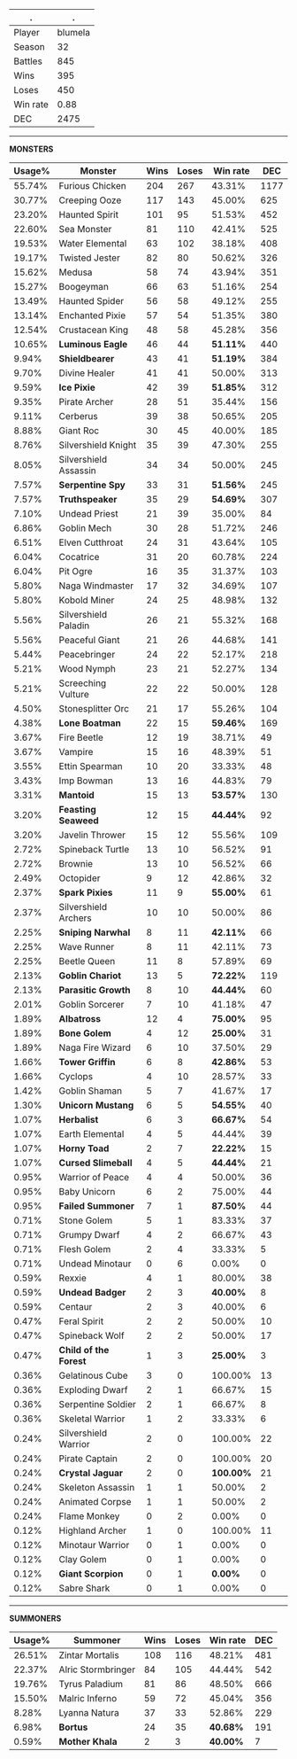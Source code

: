 .|.
|-|-
Player|blumela
Season|32
Battles|845
Wins|395
Loses|450
Win rate|0.88
DEC|2475

---
**MONSTERS**

Usage%|Monster|Wins|Loses|Win rate|DEC|
-|-|-|-|-|-|
55.74%|Furious Chicken|204|267|43.31%|1177|
30.77%|Creeping Ooze|117|143|45.00%|625|
23.20%|Haunted Spirit|101|95|51.53%|452|
22.60%|Sea Monster|81|110|42.41%|525|
19.53%|Water Elemental|63|102|38.18%|408|
19.17%|Twisted Jester|82|80|50.62%|326|
15.62%|Medusa|58|74|43.94%|351|
15.27%|Boogeyman|66|63|51.16%|254|
13.49%|Haunted Spider|56|58|49.12%|255|
13.14%|Enchanted Pixie|57|54|51.35%|380|
12.54%|Crustacean King|48|58|45.28%|356|
10.65%|**Luminous Eagle**|46|44|**51.11%**|440|
9.94%|**Shieldbearer**|43|41|**51.19%**|384|
9.70%|Divine Healer|41|41|50.00%|313|
9.59%|**Ice Pixie**|42|39|**51.85%**|312|
9.35%|Pirate Archer|28|51|35.44%|156|
9.11%|Cerberus|39|38|50.65%|205|
8.88%|Giant Roc|30|45|40.00%|185|
8.76%|Silvershield Knight|35|39|47.30%|255|
8.05%|Silvershield Assassin|34|34|50.00%|245|
7.57%|**Serpentine Spy**|33|31|**51.56%**|245|
7.57%|**Truthspeaker**|35|29|**54.69%**|307|
7.10%|Undead Priest|21|39|35.00%|84|
6.86%|Goblin Mech|30|28|51.72%|246|
6.51%|Elven Cutthroat|24|31|43.64%|105|
6.04%|Cocatrice|31|20|60.78%|224|
6.04%|Pit Ogre|16|35|31.37%|103|
5.80%|Naga Windmaster|17|32|34.69%|107|
5.80%|Kobold Miner|24|25|48.98%|132|
5.56%|Silvershield Paladin|26|21|55.32%|168|
5.56%|Peaceful Giant|21|26|44.68%|141|
5.44%|Peacebringer|24|22|52.17%|218|
5.21%|Wood Nymph|23|21|52.27%|134|
5.21%|Screeching Vulture|22|22|50.00%|128|
4.50%|Stonesplitter Orc|21|17|55.26%|104|
4.38%|**Lone Boatman**|22|15|**59.46%**|169|
3.67%|Fire Beetle|12|19|38.71%|49|
3.67%|Vampire|15|16|48.39%|51|
3.55%|Ettin Spearman|10|20|33.33%|48|
3.43%|Imp Bowman|13|16|44.83%|79|
3.31%|**Mantoid**|15|13|**53.57%**|130|
3.20%|**Feasting Seaweed**|12|15|**44.44%**|92|
3.20%|Javelin Thrower|15|12|55.56%|109|
2.72%|Spineback Turtle|13|10|56.52%|91|
2.72%|Brownie|13|10|56.52%|66|
2.49%|Octopider|9|12|42.86%|32|
2.37%|**Spark Pixies**|11|9|**55.00%**|61|
2.37%|Silvershield Archers|10|10|50.00%|86|
2.25%|**Sniping Narwhal**|8|11|**42.11%**|66|
2.25%|Wave Runner|8|11|42.11%|73|
2.25%|Beetle Queen|11|8|57.89%|69|
2.13%|**Goblin Chariot**|13|5|**72.22%**|119|
2.13%|**Parasitic Growth**|8|10|**44.44%**|60|
2.01%|Goblin Sorcerer|7|10|41.18%|47|
1.89%|**Albatross**|12|4|**75.00%**|95|
1.89%|**Bone Golem**|4|12|**25.00%**|31|
1.89%|Naga Fire Wizard|6|10|37.50%|29|
1.66%|**Tower Griffin**|6|8|**42.86%**|53|
1.66%|Cyclops|4|10|28.57%|33|
1.42%|Goblin Shaman|5|7|41.67%|17|
1.30%|**Unicorn Mustang**|6|5|**54.55%**|40|
1.07%|**Herbalist**|6|3|**66.67%**|54|
1.07%|Earth Elemental|4|5|44.44%|39|
1.07%|**Horny Toad**|2|7|**22.22%**|15|
1.07%|**Cursed Slimeball**|4|5|**44.44%**|21|
0.95%|Warrior of Peace|4|4|50.00%|36|
0.95%|Baby Unicorn|6|2|75.00%|44|
0.95%|**Failed Summoner**|7|1|**87.50%**|44|
0.71%|Stone Golem|5|1|83.33%|37|
0.71%|Grumpy Dwarf|4|2|66.67%|43|
0.71%|Flesh Golem|2|4|33.33%|5|
0.71%|Undead Minotaur|0|6|0.00%|0|
0.59%|Rexxie|4|1|80.00%|38|
0.59%|**Undead Badger**|2|3|**40.00%**|8|
0.59%|Centaur|2|3|40.00%|6|
0.47%|Feral Spirit|2|2|50.00%|10|
0.47%|Spineback Wolf|2|2|50.00%|17|
0.47%|**Child of the Forest**|1|3|**25.00%**|3|
0.36%|Gelatinous Cube|3|0|100.00%|13|
0.36%|Exploding Dwarf|2|1|66.67%|15|
0.36%|Serpentine Soldier|2|1|66.67%|8|
0.36%|Skeletal Warrior|1|2|33.33%|6|
0.24%|Silvershield Warrior|2|0|100.00%|22|
0.24%|Pirate Captain|2|0|100.00%|20|
0.24%|**Crystal Jaguar**|2|0|**100.00%**|21|
0.24%|Skeleton Assassin|1|1|50.00%|2|
0.24%|Animated Corpse|1|1|50.00%|2|
0.24%|Flame Monkey|0|2|0.00%|0|
0.12%|Highland Archer|1|0|100.00%|11|
0.12%|Minotaur Warrior|0|1|0.00%|0|
0.12%|Clay Golem|0|1|0.00%|0|
0.12%|**Giant Scorpion**|0|1|**0.00%**|0|
0.12%|Sabre Shark|0|1|0.00%|0|

---
**SUMMONERS**

Usage%|Summoner|Wins|Loses|Win rate|DEC|
-|-|-|-|-|-|
26.51%|Zintar Mortalis|108|116|48.21%|481|
22.37%|Alric Stormbringer|84|105|44.44%|542|
19.76%|Tyrus Paladium|81|86|48.50%|666|
15.50%|Malric Inferno|59|72|45.04%|356|
8.28%|Lyanna Natura|37|33|52.86%|229|
6.98%|**Bortus**|24|35|**40.68%**|191|
0.59%|**Mother Khala**|2|3|**40.00%**|7|
